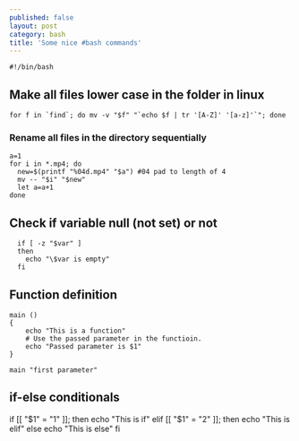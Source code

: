 ```yaml
---
published: false
layout: post
category: bash
title: 'Some nice #bash commands'
---
```

`#!/bin/bash`

## Make all files lower case in the folder in linux

```
for f in `find`; do mv -v "$f" "`echo $f | tr '[A-Z]' '[a-z]'`"; done
```

### Rename all files in the directory sequentially

```
a=1
for i in *.mp4; do
  new=$(printf "%04d.mp4" "$a") #04 pad to length of 4
  mv -- "$i" "$new"
  let a=a+1
done
```

## Check if variable null (not set) or not

```
  if [ -z "$var" ]
  then
    echo "\$var is empty"
  fi
```

## Function definition

```
main ()
{
	echo "This is a function"
    # Use the passed parameter in the functioin.
    echo "Passed parameter is $1"
}

main "first parameter"
```

## if-else conditionals

if [[ "$1" = "1" ]]; then
    echo "This is if"
elif [[ "$1" = "2" ]]; then
	echo "This is elif"
else
	echo "This is else"
fi


